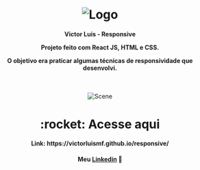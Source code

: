 <h1 align="center">
    <img alt="Logo" src="https://ik.imagekit.io/victorluismf/readme-github_DAZtazEcH.png?updatedAt=1638816851491" />
    <br>
</h1>

<h4 align="center">
  <p>Victor Luis - Responsive</p>
  
  <p>Projeto feito com React JS, HTML e CSS.</p>

  <p>O objetivo era praticar algumas técnicas de responsividade que desenvolvi.</p>
  <br>
</h4>

<p align="center">
  <img alt="Scene" src="https://ik.imagekit.io/victorluismf/Responsive_nvHw92c1j.png?updatedAt=1638818433528">
</p>

<h1 align="center">
    :rocket: Acesse aqui
</h1>

<h4 align="center">
    <p>Link: https://victorluismf.github.io/responsive/</p>
</h4>

<h4 align="center">
    Meu <a href="https://www.linkedin.com/in/victorluismf/" target="_blank">Linkedin</a> 👋
</h4>
